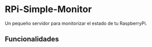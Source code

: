RPi-Simple-Monitor
==================

Un pequeño servidor para monitorizar el estado de tu RaspberryPi. 

## Funcionalidades 
